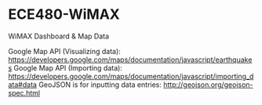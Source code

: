 # ECE480-WiMAX
WiMAX Dashboard &amp; Map Data

Google Map API (Visualizing data): https://developers.google.com/maps/documentation/javascript/earthquakes
Google Map API (Importing data): https://developers.google.com/maps/documentation/javascript/importing_data#data
GeoJSON is for inputting data entries: http://geojson.org/geojson-spec.html
